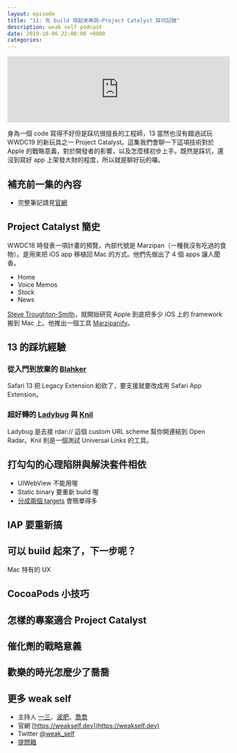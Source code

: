 ```yaml
---
layout: episode
title: "11: 先 build 得起來再說—Project Catalyst 踩坑記錄"
description: weak self podcast
date: 2019-10-06 22:00:00 +0800
categories: 
---
```

<iframe src="https://www.listennotes.com/embedded/e/2693a71b10b64ef8bcca0ef05320fc88/" width="100%" style="width: 1px; min-width: 100%;" frameborder="0" scrolling="no"></iframe>

身為一個 code 寫得不好但是踩坑很擅長的工程師，13 當然也沒有錯過試玩 WWDC19 的新玩具之一 Project Catalyst。這集我們會聊一下這項技術對於 Apple 的戰略意義，對於開發者的影響，以及怎麼樣初步上手。既然是踩坑，還沒到寫好 app 上架發大財的程度，所以就是聊好玩的囉。

## 補充前一集的內容

* 完整筆記請見[官網](https://weakself.dev/episodes/10)

## Project Catalyst 簡史

WWDC18 時發表一項計畫的預覽，內部代號是 Marzipan（一種我沒有吃過的食物）。是用來把 iOS app 移植回 Mac 的方式。他們先做出了 4 個 apps 讓人聞香。

* Home
* Voice Memos
* Stock
* News

[Steve Troughton-Smith](https://twitter.com/stroughtonsmith)，就開始研究 Apple 到底把多少 iOS 上的 framework 搬到 Mac 上。他推出一個工具 [Marzipanify](https://github.com/steventroughtonsmith/marzipanify)。

## 13 的踩坑經驗

### 從入門到放棄的 [Blahker](https://github.com/ethanhuang13/blahker)

Safari 13 把 Legacy Extension 給砍了，要支援就要改成用 Safari App Extension。

### 超好轉的 [Ladybug](https://github.com/ethanhuang13/ladybug) 與 [Knil](https://github.com/ethanhuang13/knil)

Ladybug 是去接 rdar:// 這個 custom URL scheme 幫你開連結到 Open Radar。Knil 則是一個測試 Universal Links 的工具。

## 打勾勾的心理陷阱與解決套件相依

* UIWebView 不能用喔
* Static binary 要重新 build 喔
* [分成兩個 targets](https://twitter.com/ethanhuang13/status/1179971139226877953?s=20) 會簡單得多

## IAP 要重新搞

## 可以 build 起來了，下一步呢？

Mac 特有的 UX

## CocoaPods 小技巧

## 怎樣的專案適合 Project Catalyst

## 催化劑的戰略意義

## 歡樂的時光怎麼少了喬喬

## 更多 weak self

* 主持人 [一三](https://twitter.com/ethanhuang13)、[波肥](https://twitter.com/PofatTseng)、[喬喬](https://twitter.com/joe_trash_talk)
* 官網 [https://weakself.dev](https://weakself.dev)
* Twitter [@weak_self](https://twitter.com/weak_self)
* [提問箱](https://peing.net/zh-TW/weak_self)